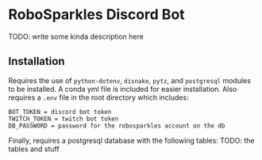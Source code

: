 # RoboSparkles Discord Bot 
TODO: write some kinda description here

## Installation
Requires the use of `python-dotenv`, `disnake`, `pytz`, and `postgresql` modules to be installed. A conda yml file is included for easier installation. Also requires a `.env` file in the root directory which includes: 
```
BOT_TOKEN = discord bot token 
TWITCH_TOKEN = twitch bot token 
DB_PASSWORD = password for the robosparkles account on the db
```
Finally, requires a postgresql database with the following tables:
TODO: the tables and stuff
